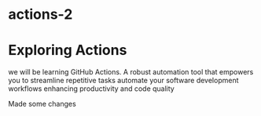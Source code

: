 # actions-2
# Exploring Actions
we will be learning GitHub Actions.
A robust automation tool that empowers you to streamline repetitive tasks
automate your software development workflows
enhancing productivity and code quality

Made some changes